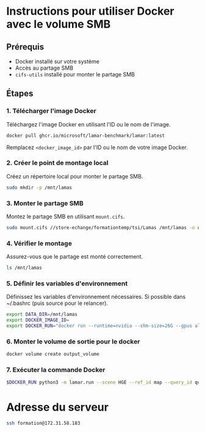 # Instructions pour utiliser Docker avec le volume SMB
## Prérequis

- Docker installé sur votre système
- Accès au partage SMB
- `cifs-utils` installé pour monter le partage SMB

## Étapes

### 1. Télécharger l'image Docker

Téléchargez l'image Docker en utilisant l'ID ou le nom de l'image.

```sh
docker pull ghcr.io/microsoft/lamar-benchmark/lamar:latest
```

Remplacez `<docker_image_id>` par l'ID ou le nom de votre image Docker.

### 2. Créer le point de montage local

Créez un répertoire local pour monter le partage SMB.

```sh
sudo mkdir -p /mnt/lamas
```

### 3. Monter le partage SMB

Montez le partage SMB en utilisant `mount.cifs`.

```sh
sudo mount.cifs //store-echange/formationtemp/tsi/Lamas /mnt/lamas -o username=,password=,workgroup=ENSG1
```

### 4. Vérifier le montage

Assurez-vous que le partage est monté correctement.

```sh
ls /mnt/lamas
```

### 5. Définir les variables d'environnement

Définissez les variables d'environnement nécessaires. Si possible dans ~/.bashrc (puis source pour le relancer).

```sh
export DATA_DIR=/mnt/lamas
export DOCKER_IMAGE_ID=
export DOCKER_RUN="docker run --runtime=nvidia --shm-size=26G --gpus all -v /mnt/lamas:/mnt/lamas -v output_volume:/output -e DATA_DIR=$DATA_DIR -e MPLCONFIGDIR=$DATA_DIR/matplotlib_config -e OUTPUT_DIR=/output $DOCKER_IMAGE_ID"
```

### 6. Monter le volume de sortie pour le docker

```sh
docker volume create output_volume 
```

### 7. Exécuter la commande Docker

```sh
$DOCKER_RUN python3 -m lamar.run --scene HGE --ref_id map --query_id query_phone --retrieval fusion --feature superpoint --matcher superglue --capture $DATA_DIR --outputs /output
```

# Adresse du serveur

```sh
ssh formation@172.31.58.183
```